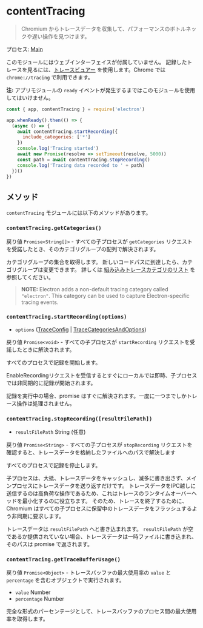 # contentTracing

> Chromium からトレースデータを収集して、パフォーマンスのボトルネックや遅い操作を見つけます。

プロセス: [Main](../glossary.md#main-process)

このモジュールにはウェブインターフェイスが付属していません。 記録したトレースを見るには、[トレースビュアー][] を使用します。Chrome では `chrome://tracing` で利用できます。

**注:** アプリモジュールの `ready` イベントが発生するまではこのモジュールを使用してはいけません。

```javascript
const { app, contentTracing } = require('electron')

app.whenReady().then(() => {
  (async () => {
    await contentTracing.startRecording({
      include_categories: ['*']
    })
    console.log('Tracing started')
    await new Promise(resolve => setTimeout(resolve, 5000))
    const path = await contentTracing.stopRecording()
    console.log('Tracing data recorded to ' + path)
  })()
})
```

## メソッド

`contentTracing` モジュールには以下のメソッドがあります。

### `contentTracing.getCategories()`

戻り値 `Promise<String[]>` - すべての子プロセスが `getCategories` リクエストを受諾したとき、そのカテゴリグループの配列で解決されます。

カテゴリグループの集合を取得します。 新しいコードパスに到達したら、カテゴリグループは変更できます。 詳しくは [組み込みトレースカテゴリのリスト](https://chromium.googlesource.com/chromium/src/+/master/base/trace_event/builtin_categories.h) を参照してください。

> **NOTE:** Electron adds a non-default tracing category called `"electron"`. This category can be used to capture Electron-specific tracing events.

### `contentTracing.startRecording(options)`

* `options` ([TraceConfig](structures/trace-config.md) | [TraceCategoriesAndOptions](structures/trace-categories-and-options.md))

戻り値 `Promise<void>` - すべての子プロセスが `startRecording` リクエストを受諾したときに解決されます。

すべてのプロセスで記録を開始します。

EnableRecordingリクエストを受信するとすぐにローカルでは即時、子プロセスでは非同期的に記録が開始されます。

記録を実行中の場合、promise はすぐに解決されます。一度に一つまでしかトレース操作は処理されません。

### `contentTracing.stopRecording([resultFilePath])`

* `resultFilePath` String (任意)

戻り値 `Promise<String>` - すべての子プロセスが `stopRecording` リクエストを確認すると、トレースデータを格納したファイルへのパスで解決します

すべてのプロセスで記録を停止します。

子プロセスは、大抵、トレースデータをキャッシュし、滅多に書き出さず、メインプロセスにトレースデータを送り返すだけです。 トレースデータをIPC越しに送信するのは高負荷な操作であるため、これはトレースのランタイムオーバーヘッドを最小化するのに役立ちます。 そのため、トレースを終了するために、Chromium はすべての子プロセスに保留中のトレースデータをフラッシュするよう非同期に要求します。

トレースデータは `resultFilePath` へと書き込まれます。 `resultFilePath` が空であるか提供されていない場合、トレースデータは一時ファイルに書き込まれ、そのパスは promise で返されます。

### `contentTracing.getTraceBufferUsage()`

戻り値 `Promise<Object>` - トレースバッファの最大使用率の `value` と `percentage` を含むオブジェクトで実行されます。

* `value` Number
* `percentage` Number

完全な形式のパーセンテージとして、トレースバッファのプロセス間の最大使用率を取得します。

[トレースビュアー]: https://github.com/catapult-project/catapult/blob/master/tracing
